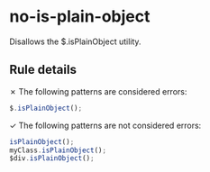 # no-is-plain-object

Disallows the $.isPlainObject utility.

## Rule details

✗ The following patterns are considered errors:
```js
$.isPlainObject();
```

✓ The following patterns are not considered errors:
```js
isPlainObject();
myClass.isPlainObject();
$div.isPlainObject();
```
